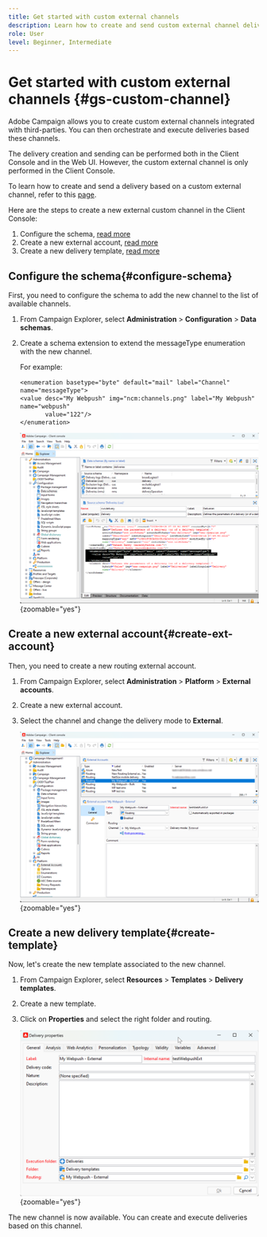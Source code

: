 ```yaml
---
title: Get started with custom external channels
description: Learn how to create and send custom external channel deliveries with Adobe Campaign Web
role: User
level: Beginner, Intermediate
---
```


# Get started with custom external channels {#gs-custom-channel}

Adobe Campaign allows you to create custom external channels integrated with third-parties. You can then orchestrate and execute deliveries based these channels. 

The delivery creation and sending can be performed both in the Client Console and in the Web UI. However, the custom external channel is only performed in the Client Console.

To learn how to create and send a delivery based on a custom external channel, refer to this [page](https://experienceleague.adobe.com/docs/campaign-web/v8/msg/gs-custom-channel.html).

Here are the steps to create a new external custom channel in the Client Console:

1. Configure the schema, [read more](#configure-schema)
1. Create a new external account, [read more](#create-ext-account)
1. Create a new delivery template, [read more](#create-template)

## Configure the schema{#configure-schema}

First, you need to configure the schema to add the new channel to the list of available channels. 

1. From Campaign Explorer, select **Administration** > **Configuration** > **Data schemas**.

1. Create a schema extension to extend the messageType enumeration with the new channel.

    For example:

    ```
    <enumeration basetype="byte" default="mail" label="Channel" name="messageType">
    <value desc="My Webpush" img="ncm:channels.png" label="My Webpush" name="webpush"
           value="122"/>
    </enumeration>
    ```

    ![](assets/cus-schema.png){zoomable="yes"}

## Create a new external account{#create-ext-account}

Then, you need to create a new routing external account.

1. From Campaign Explorer, select **Administration** > **Platform** > **External accounts**.

1. Create a new external account.

1. Select the channel and change the delivery mode to **External**.

    ![](assets/cus-ext-account.png){zoomable="yes"}

## Create a new delivery template{#create-template}

Now, let's create the new template associated to the new channel.

1. From Campaign Explorer, select **Resources** > **Templates** > **Delivery templates**.

1. Create a new template.

1. Click on **Properties** and select the right folder and routing.

    ![](assets/cus-template.png){zoomable="yes"}

The new channel is now available. You can create and execute deliveries based on this channel.


